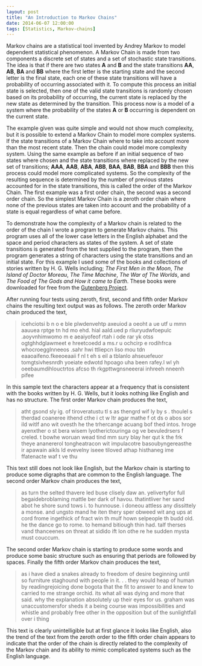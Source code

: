 ```yaml
---
layout: post
title: "An Introduction to Markov Chains"
date: 2014-06-07 12:00:00
tags: [Statistics, Markov-chains]
---
```


Markov chains are a statistical tool invented by Andrey Markov to model dependent statistical phenomenon. A Markov Chain is made from two components a discrete set of states and a set of stochastic state transitions. The idea is that if there are two states **A** and **B** and the state transitions **AA**, **AB**, **BA** and **BB** where the first letter is the starting state and the second letter is the final state, each one of these state transitions will have a probability of occurring associated with it. To compute this process an initial state is selected, then one of the valid state transitions is randomly chosen based on its probability of occurring, the current state is replaced by the new state as determined by the transition. This process now is a model of a system where the probability of the states **A** or **B** occurring is dependent on the current state.

The example given was quite simple and would not show much complexity, but it is possible to extend a Markov Chain to model more complex systems. If the state transitions of a Markov Chain where to take into account more than the most recent state. Then the chain could model more complexity system. Using the same example as before if an initial sequence of two states where chosen and the state transitions where replaced by the new set of transitions; **AAA**, **AAB**, **ABA**, **ABB**, **BAA**, **BAB**, **BBA** and **BBB** then this process could model more complicated systems. So the complexity of the resulting sequence is determined by the number of previous states accounted for in the state transitions, this is called the order of the Markov Chain. The first example was a first order chain, the second was a second order chain. So the simplest Markov Chain is a zeroth order chain where none of the previous states are taken into account and the probability of a state is equal regardless of what came before.

To demonstrate how the complexity of a Markov chain is related to the order of the chain I wrote a program to generate Markov chains. This program uses all of the lower case letters in the English alphabet and the space and period characters as states of the system. A set of state transitions is generated from the text supplied to the program, then the program generates a string of characters using the state transitions and an initial state. For this example I used some of the books and collections of stories written by H. G. Wells including; *The First Men in the Moon*, *The Island of Doctor Moreau*, *The Time Machine*, *The War of The Worlds*, and *The Food of The Gods and How it came to Earth*. These books were downloaded for free from the [Gutenberg Project](http://www.gutenberg.org/).

After running four tests using zeroth, first, second and fifth order Markov chains the resulting text output was as follows. The zeroth order Markov chain produced the text,

> icehciotsi b n o e ble plwdenvehtp axeuiod a oeoht a ue utf u mmn aauuea rptge tn hd mo ehd. hial aald.ued p rliuryudwfoepulc .aoyvnhimwomo m e aeaiyofeof rtah i ode rar yk otss ogtghhdglawmeet e hreetcoedd a ms.r u ochcirp e rodihfrca whocroegglnneeos .sahr hwi ttliepcn liso mou tdn eaaoaifeno.fkeeoeaaii f nl t eh s eil a tblanlo ahseuefeuor tomgtsivhesnrdh yoeiate edwotd hpoago uha been rafey.l wl yh oeebaumdihlouctrtos afcso th rkgpttwgnsneeerai inhreeh nneenh pifee

In this sample text the characters appear at a frequency that is consistent with the books written by H. G. Wells, but it looks nothing like English and has no structure. The first order Markov chain produces the text,

> atht gsond sly ig. of tiroveratustu tl s as thengrd wif ly by s . thoulel s therdad coaneree ithend cthe i ct w ltr agar mathe f ot ds o abos sor ild witlf ano wit ovesth he the trhercange acuang bof thed intos. hroge ayenxther o st bera wisem lyotherictouringa og ve bevuledrsers f creled. t bowhe woruan wead tind mm sury blay her qut k the frk theye ananererol tongheatracon wit impulacotre basoubyngereasthe ir apawain aikls ld evevelny iseee tiloved athap histhaneg ime ffatenacte waf t ve thu

This text still does not look like English, but the Markov chain is starting to produce some digraphs that are common to the English language. The second order Markov chain produces the text,

> as turn the selted thavere led buse clisely daw an. yelivertyfor full begaidebroblaming mattle ber dark of havou. thatintliver her sand abot he shore sund tows i. to hunnouse. i doneou attless any dissittely a monse. and ungsto mand he iten thery sper obweed wit ang ups at cord frome ingethick of fract win th mulf hown selpeople th budd old. he the dance go to rome. to hemand bitiough thin had. talf therses vand thanceenes on threat at sidido ift lon othe re he sudden mysta must couccum.

The second order Markov chain is starting to produce some words and produce some basic structure such as ensuring that periods are followed by spaces. Finally the fifth order Markov chain produces the text,

> as i have died a snakes already to freedom of desire beginning until so furniture staghound with people in it. . . they would heap of human by readingrejoicing done bogota that the fit to answer to and knew to carried to me strange orchid. its what all was dying and more that said. why the explanation absolutely up their eyes for us. graham was unaccustomersfor sheds it a being course was impossibilities and whistle and probably free other in the opposition but of the sunlightfall over i thing

This text is clearly unintelligible but at first glance it looks like English, also the trend of the text from the zeroth order to the fifth order chain appears to indicate that the order of the chain is directly related to the complexity of the Markov chain and its ability to mimic complicated systems such as the English language.
